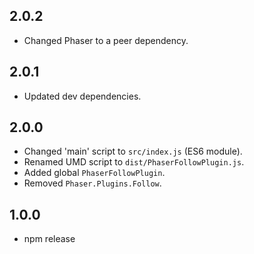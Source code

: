 2.0.2
-----

- Changed Phaser to a peer dependency.

2.0.1
-----

- Updated dev dependencies.

2.0.0
-----

- Changed 'main' script to `src/index.js` (ES6 module).
- Renamed UMD script to `dist/PhaserFollowPlugin.js`.
- Added global `PhaserFollowPlugin`.
- Removed `Phaser.Plugins.Follow`.

1.0.0
-----

- npm release
